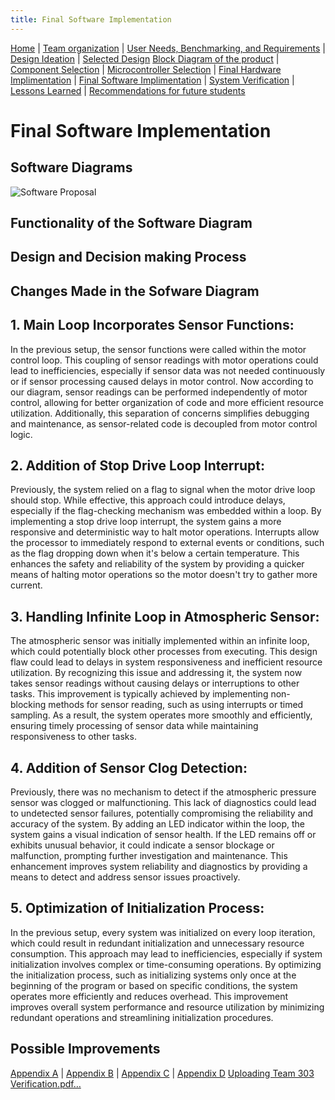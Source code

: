 ```yaml
---
title: Final Software Implementation
--- 
```

[Home](/index.md) | [Team organization](/Team_organization.md) | [User Needs, Benchmarking, and Requirements](/User_Needs_Benchmarking_Requirements.md) | [Design Ideation](/Design_Ideation.md) | [Selected Design](/Selected_Design.md) 
[Block Diagram of the product](/Block_Diagram_of_the_product.md) | [Component Selection](/Component_Selection.md) | [Microcontroller Selection](/Microcontroller_Selection.md) | [Final Hardware Implimentation](/Final_Hardware_Implementation.md) | [Final Software Implimentation](/Software_Proposal.md) | [System Verification](/System_Verification.md) | [Lessons Learned](/Lessons_Learned.md) | [Recommendations for future students](/Recommendations_for_future_students.md)

# Final Software Implementation
## Software Diagrams

![Software Proposal](https://github.com/EGR314-Spring2024-Team303/EGR314-Spring2024-Team303.github.io/assets/156623314/8b8b9f04-f935-40db-9e36-a7f8a398150d)
## Functionality of the Software Diagram
## Design and Decision making Process
## Changes Made in the Sofware Diagram


## 1. Main Loop Incorporates Sensor Functions:
In the previous setup, the sensor functions were called within the motor control loop. This coupling of sensor readings with motor operations could lead to inefficiencies, especially if sensor data was not needed continuously or if sensor processing caused delays in motor control. Now according to our diagram, sensor readings can be performed independently of motor control, allowing for better organization of code and more efficient resource utilization. Additionally, this separation of concerns simplifies debugging and maintenance, as sensor-related code is decoupled from motor control logic.

## 2. Addition of Stop Drive Loop Interrupt:
Previously, the system relied on a flag to signal when the motor drive loop should stop. While effective, this approach could introduce delays, especially if the flag-checking mechanism was embedded within a loop. By implementing a stop drive loop interrupt, the system gains a more responsive and deterministic way to halt motor operations. Interrupts allow the processor to immediately respond to external events or conditions, such as the flag dropping down when it's below a certain temperature. This enhances the safety and reliability of the system by providing a quicker means of halting motor operations so the motor doesn't try to gather more current.

## 3. Handling Infinite Loop in Atmospheric Sensor:
The atmospheric sensor was initially implemented within an infinite loop, which could potentially block other processes from executing. This design flaw could lead to delays in system responsiveness and inefficient resource utilization. By recognizing this issue and addressing it, the system now takes sensor readings without causing delays or interruptions to other tasks. This improvement is typically achieved by implementing non-blocking methods for sensor reading, such as using interrupts or timed sampling. As a result, the system operates more smoothly and efficiently, ensuring timely processing of sensor data while maintaining responsiveness to other tasks.

## 4. Addition of Sensor Clog Detection:
Previously, there was no mechanism to detect if the atmospheric pressure sensor was clogged or malfunctioning. This lack of diagnostics could lead to undetected sensor failures, potentially compromising the reliability and accuracy of the system. By adding an LED indicator within the loop, the system gains a visual indication of sensor health. If the LED remains off or exhibits unusual behavior, it could indicate a sensor blockage or malfunction, prompting further investigation and maintenance. This enhancement improves system reliability and diagnostics by providing a means to detect and address sensor issues proactively.

## 5. Optimization of Initialization Process:
In the previous setup, every system was initialized on every loop iteration, which could result in redundant initialization and unnecessary resource consumption. This approach may lead to inefficiencies, especially if system initialization involves complex or time-consuming operations. By optimizing the initialization process, such as initializing systems only once at the beginning of the program or based on specific conditions, the system operates more efficiently and reduces overhead. This improvement improves overall system performance and resource utilization by minimizing redundant operations and streamlining initialization procedures.


## Possible Improvements


[Appendix A](/Appendix_A.md) | [Appendix B](/Appendix_B.md) | [Appendix C](/Appendix_C.md) | [Appendix D](/Appendix_D.md)
[Uploading Team 303 Verification.pdf…]()
